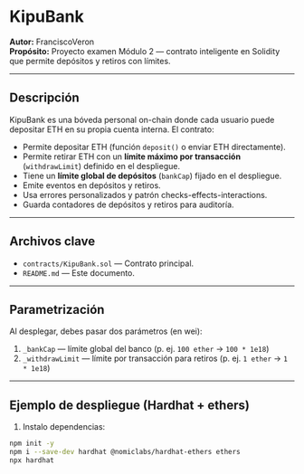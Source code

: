 # KipuBank

**Autor:** FranciscoVeron  
**Propósito:** Proyecto examen Módulo 2 — contrato inteligente en Solidity que permite depósitos y retiros con límites.

---

## Descripción
KipuBank es una bóveda personal on-chain donde cada usuario puede depositar ETH en su propia cuenta interna. El contrato:
- Permite depositar ETH (función `deposit()` o enviar ETH directamente).
- Permite retirar ETH con un **límite máximo por transacción** (`withdrawLimit`) definido en el despliegue.
- Tiene un **límite global de depósitos** (`bankCap`) fijado en el despliegue.
- Emite eventos en depósitos y retiros.
- Usa errores personalizados y patrón checks-effects-interactions.
- Guarda contadores de depósitos y retiros para auditoría.

---

## Archivos clave
- `contracts/KipuBank.sol` — Contrato principal.
- `README.md` — Este documento.


---

## Parametrización
Al desplegar, debes pasar dos parámetros (en wei):
1. `_bankCap` — límite global del banco (p. ej. `100 ether` -> `100 * 1e18`)
2. `_withdrawLimit` — límite por transacción para retiros (p. ej. `1 ether` -> `1 * 1e18`)

---

## Ejemplo de despliegue (Hardhat + ethers)
1. Instalo dependencias:
```bash
npm init -y
npm i --save-dev hardhat @nomiclabs/hardhat-ethers ethers
npx hardhat

